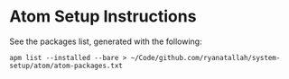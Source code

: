 # Atom Setup Instructions

See the packages list, generated with the following:
```
apm list --installed --bare > ~/Code/github.com/ryanatallah/system-setup/atom/atom-packages.txt
```

